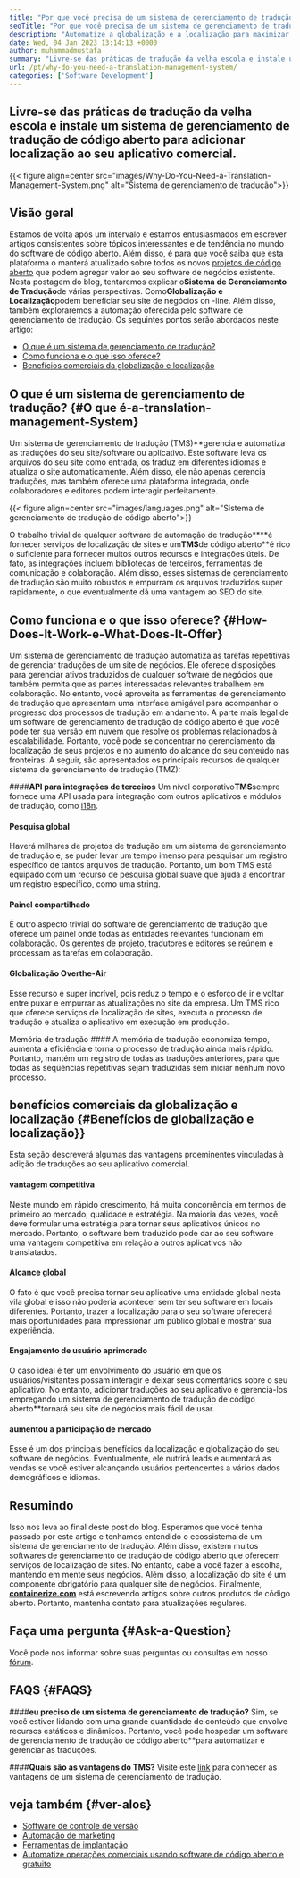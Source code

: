 ```yaml
---
title: "Por que você precisa de um sistema de gerenciamento de tradução?" 
seoTitle: "Por que você precisa de um sistema de gerenciamento de tradução?" 
description: "Automatize a globalização e a localização para maximizar o alcance de seus produtos. Vamos explorar como seu software aproveita um sistema de gerenciamento de tradução." 
date: Wed, 04 Jan 2023 13:14:13 +0000
author: muhammadmustafa
summary: "Livre-se das práticas de tradução da velha escola e instale um sistema de gerenciamento de tradução de código aberto para adicionar localização ao seu aplicativo comercial." 
url: /pt/why-do-you-need-a-translation-management-system/
categories: ['Software Development']
---
```


## Livre-se das práticas de tradução da velha escola e instale um sistema de gerenciamento de tradução de código aberto para adicionar localização ao seu aplicativo comercial.

{{< figure align=center src="images/Why-Do-You-Need-a-Translation-Management-System.png" alt="Sistema de gerenciamento de tradução">}}


## Visão geral
Estamos de volta após um intervalo e estamos entusiasmados em escrever artigos consistentes sobre tópicos interessantes e de tendência no mundo do software de código aberto. Além disso, é para que você saiba que esta plataforma o manterá atualizado sobre todos os novos [projetos de código aberto][1] que podem agregar valor ao seu software de negócios existente.
Nesta postagem do blog, tentaremos explicar o**Sistema de Gerenciamento de Tradução**de várias perspectivas. Como**Globalização e Localização**podem beneficiar seu site de negócios on -line. Além disso, também exploraremos a automação oferecida pelo software de gerenciamento de tradução.
Os seguintes pontos serão abordados neste artigo:
  * [O que é um sistema de gerenciamento de tradução?][2]
  * [Como funciona e o que isso oferece? ][3]
  * [Benefícios comerciais da globalização e localização][4]

## O que é um sistema de gerenciamento de tradução? {#O que é-a-translation-management-System}
Um sistema de gerenciamento de tradução (TMS)**gerencia e automatiza as traduções do seu site/software ou aplicativo. Este software leva os arquivos do seu site como entrada, os traduz em diferentes idiomas e atualiza o site automaticamente. Além disso, ele não apenas gerencia traduções, mas também oferece uma plataforma integrada, onde colaboradores e editores podem interagir perfeitamente.

{{< figure align=center src="images/languages.png" alt="Sistema de gerenciamento de tradução de código aberto">}}

O trabalho trivial de qualquer software de automação de tradução****é fornecer serviços de localização de sites e um**TMS**de código aberto**é rico o suficiente para fornecer muitos outros recursos e integrações úteis. De fato, as integrações incluem bibliotecas de terceiros, ferramentas de comunicação e colaboração. Além disso, esses sistemas de gerenciamento de tradução são muito robustos e empurram os arquivos traduzidos super rapidamente, o que eventualmente dá uma vantagem ao SEO do site.

## Como funciona e o que isso oferece? {#How-Does-It-Work-e-What-Does-It-Offer}
Um sistema de gerenciamento de tradução automatiza as tarefas repetitivas de gerenciar traduções de um site de negócios. Ele oferece disposições para gerenciar ativos traduzidos de qualquer software de negócios que também permita que as partes interessadas relevantes trabalhem em colaboração. No entanto, você aproveita as ferramentas de gerenciamento de tradução que apresentam uma interface amigável para acompanhar o progresso dos processos de tradução em andamento.
A parte mais legal de um software de gerenciamento de tradução de código aberto é que você pode ter sua versão em nuvem que resolve os problemas relacionados à escalabilidade. Portanto, você pode se concentrar no gerenciamento da localização de seus projetos e no aumento do alcance do seu conteúdo nas fronteiras.
A seguir, são apresentados os principais recursos de qualquer sistema de gerenciamento de tradução (TMZ):

####**API para integrações de terceiros**
Um nível corporativo**TMS**sempre fornece uma API usada para integração com outros aplicativos e módulos de tradução, como [i18n][5].

#### Pesquisa global
Haverá milhares de projetos de tradução em um sistema de gerenciamento de tradução e, se puder levar um tempo imenso para pesquisar um registro específico de tantos arquivos de tradução. Portanto, um bom TMS está equipado com um recurso de pesquisa global suave que ajuda a encontrar um registro específico, como uma string.

#### Painel compartilhado
É outro aspecto trivial do software de gerenciamento de tradução que oferece um painel onde todas as entidades relevantes funcionam em colaboração. Os gerentes de projeto, tradutores e editores se reúnem e processam as tarefas em colaboração.

#### Globalização Overthe-Air
Esse recurso é super incrível, pois reduz o tempo e o esforço de ir e voltar entre puxar e empurrar as atualizações no site da empresa. Um TMS rico que oferece serviços de localização de sites, executa o processo de tradução e atualiza o aplicativo em execução em produção.

Memória de tradução ####
A memória de tradução economiza tempo, aumenta a eficiência e torna o processo de tradução ainda mais rápido. Portanto, mantém um registro de todas as traduções anteriores, para que todas as seqüências repetitivas sejam traduzidas sem iniciar nenhum novo processo.

## benefícios comerciais da globalização e localização {#Benefícios de globalização e localização}}
Esta seção descreverá algumas das vantagens proeminentes vinculadas à adição de traduções ao seu aplicativo comercial.

#### vantagem competitiva
Neste mundo em rápido crescimento, há muita concorrência em termos de primeiro ao mercado, qualidade e estratégia. Na maioria das vezes, você deve formular uma estratégia para tornar seus aplicativos únicos no mercado. Portanto, o software bem traduzido pode dar ao seu software uma vantagem competitiva em relação a outros aplicativos não translatados.

#### Alcance global
O fato é que você precisa tornar seu aplicativo uma entidade global nesta vila global e isso não poderia acontecer sem ter seu software em locais diferentes. Portanto, trazer a localização para o seu software oferecerá mais oportunidades para impressionar um público global e mostrar sua experiência.

#### Engajamento de usuário aprimorado
O caso ideal é ter um envolvimento do usuário em que os usuários/visitantes possam interagir e deixar seus comentários sobre o seu aplicativo. No entanto, adicionar traduções ao seu aplicativo e gerenciá-los empregando um sistema de gerenciamento de tradução de código aberto**tornará seu site de negócios mais fácil de usar.

#### aumentou a participação de mercado
Esse é um dos principais benefícios da localização e globalização do seu software de negócios. Eventualmente, ele nutrirá leads e aumentará as vendas se você estiver alcançando usuários pertencentes a vários dados demográficos e idiomas.

## Resumindo
Isso nos leva ao final deste post do blog. Esperamos que você tenha passado por este artigo e tenhamos entendido o ecossistema de um sistema de gerenciamento de tradução. Além disso, existem muitos softwares de gerenciamento de tradução de código aberto que oferecem serviços de localização de sites. No entanto, cabe a você fazer a escolha, mantendo em mente seus negócios. Além disso, a localização do site é um componente obrigatório para qualquer site de negócios.
Finalmente, [**containerize.com**][6] está escrevendo artigos sobre outros produtos de código aberto. Portanto, mantenha contato para atualizações regulares.

## Faça uma pergunta {#Ask-a-Question}
Você pode nos informar sobre suas perguntas ou consultas em nosso [fórum][7].

## FAQS {#FAQS}

####**eu preciso de um sistema de gerenciamento de tradução?**
Sim, se você estiver lidando com uma grande quantidade de conteúdo que envolve recursos estáticos e dinâmicos. Portanto, você pode hospedar um software de gerenciamento de tradução de código aberto**para automatizar e gerenciar as traduções.

####**Quais são as vantagens do TMS?**
Visite este [link][4] para conhecer as vantagens de um sistema de gerenciamento de tradução.

## veja também {#ver-alos}
  * [Software de controle de versão][8]
  * [Automação de marketing][9]
  * [Ferramentas de implantação][10]
  * [Automatize operações comerciais usando software de código aberto e gratuito][11]

  
[1]: https://products.containerize.com/
[2]: #What-is-a-translation-management-system
[3]: #How-does-it-work-and-what-does-it-offer
[4]: #Benefits-of-globalization-and-localization
[5]: https://www.npmjs.com/package/i18n
[6]: https://www.containerize.com/
[7]: https://forum.containerize.com/
[8]: https://blog.containerize.com/category/version-control-software/
[9]: https://blog.containerize.com/category/marketing-automation/
[10]: https://blog.containerize.com/category/deployment-tools/
[11]: https://blog.containerize.com/blogging/automate-business-operations-using-open-source-software/
